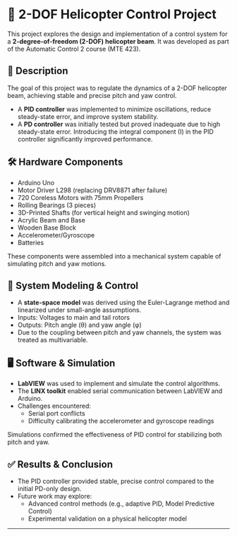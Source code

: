 # 🚁 2-DOF Helicopter Control Project

This project explores the design and implementation of a control system for a **2-degree-of-freedom (2-DOF) helicopter beam**. It was developed as part of the Automatic Control 2 course (MTE 423).

## 📄 Description

The goal of this project was to regulate the dynamics of a 2-DOF helicopter beam, achieving stable and precise pitch and yaw control.

- A **PID controller** was implemented to minimize oscillations, reduce steady-state error, and improve system stability.
- A **PD controller** was initially tested but proved inadequate due to high steady-state error. Introducing the integral component (I) in the PID controller significantly improved performance.

## 🛠️ Hardware Components

- Arduino Uno
- Motor Driver L298 (replacing DRV8871 after failure)
- 720 Coreless Motors with 75mm Propellers
- Rolling Bearings (3 pieces)
- 3D-Printed Shafts (for vertical height and swinging motion)
- Acrylic Beam and Base
- Wooden Base Block
- Accelerometer/Gyroscope
- Batteries

These components were assembled into a mechanical system capable of simulating pitch and yaw motions.

## 🧮 System Modeling & Control

- A **state-space model** was derived using the Euler-Lagrange method and linearized under small-angle assumptions.
- Inputs: Voltages to main and tail rotors
- Outputs: Pitch angle (θ) and yaw angle (φ)
- Due to the coupling between pitch and yaw channels, the system was treated as multivariable.

## 🖥️ Software & Simulation

- **LabVIEW** was used to implement and simulate the control algorithms.
- The **LINX toolkit** enabled serial communication between LabVIEW and Arduino.
- Challenges encountered:
  - Serial port conflicts
  - Difficulty calibrating the accelerometer and gyroscope readings

Simulations confirmed the effectiveness of PID control for stabilizing both pitch and yaw.

## ✅ Results & Conclusion

- The PID controller provided stable, precise control compared to the initial PD-only design.
- Future work may explore:
  - Advanced control methods (e.g., adaptive PID, Model Predictive Control)
  - Experimental validation on a physical helicopter model

---


